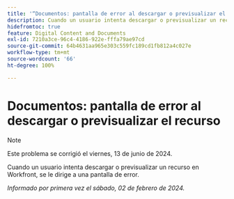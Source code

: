 ```yaml
---
title: '“Documentos: pantalla de error al descargar o previsualizar el recurso“'
description: Cuando un usuario intenta descargar o previsualizar un recurso en Workfront, se le dirige a una pantalla de error.
hidefromtoc: true
feature: Digital Content and Documents
exl-id: 7210a3ce-96c4-4186-922e-fffa79ae97cd
source-git-commit: 64b4631aa965e303c559fc189cd1fb812a4c027e
workflow-type: tm+mt
source-wordcount: '66'
ht-degree: 100%

---
```


# Documentos: pantalla de error al descargar o previsualizar el recurso

>[!NOTE]
>
>Este problema se corrigió el viernes, 13 de junio de 2024.

Cuando un usuario intenta descargar o previsualizar un recurso en Workfront, se le dirige a una pantalla de error.

_Informado por primera vez el sábado, 02 de febrero de 2024._
